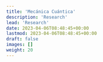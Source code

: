 ```yaml
---
title: 'Mecánica Cuántica'
description: 'Research'
lead: 'Research'
date: 2023-04-06T08:48:45+00:00
lastmod: 2023-04-06T08:48:45+00:00
draft: false
images: []
weight: 20
---
```

